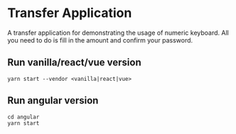 # Transfer Application

A transfer application for demonstrating the usage of numeric keyboard.
All you need to do is fill in the amount and confirm your password.

## Run vanilla/react/vue version

```shell
yarn start --vendor <vanilla|react|vue>
```

## Run angular version

```shell
cd angular
yarn start
```
